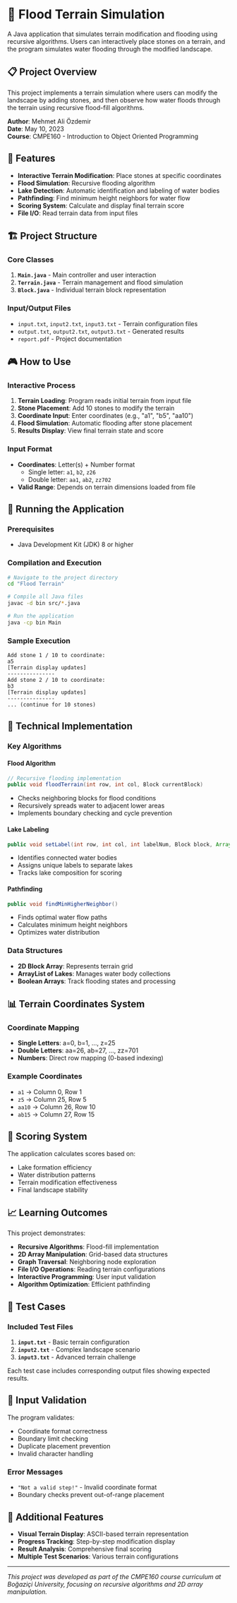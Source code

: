 # 🌊 Flood Terrain Simulation

A Java application that simulates terrain modification and flooding using recursive algorithms. Users can interactively place stones on a terrain, and the program simulates water flooding through the modified landscape.

## 📋 Project Overview

This project implements a terrain simulation where users can modify the landscape by adding stones, and then observe how water floods through the terrain using recursive flood-fill algorithms.

**Author**: Mehmet Ali Özdemir  
**Date**: May 10, 2023  
**Course**: CMPE160 - Introduction to Object Oriented Programming

## 🎯 Features

- **Interactive Terrain Modification**: Place stones at specific coordinates
- **Flood Simulation**: Recursive flooding algorithm
- **Lake Detection**: Automatic identification and labeling of water bodies
- **Pathfinding**: Find minimum height neighbors for water flow
- **Scoring System**: Calculate and display final terrain score
- **File I/O**: Read terrain data from input files

## 🏗️ Project Structure

### Core Classes

1. **`Main.java`** - Main controller and user interaction
2. **`Terrain.java`** - Terrain management and flood simulation
3. **`Block.java`** - Individual terrain block representation

### Input/Output Files

- `input.txt`, `input2.txt`, `input3.txt` - Terrain configuration files
- `output.txt`, `output2.txt`, `output3.txt` - Generated results
- `report.pdf` - Project documentation

## 🎮 How to Use

### Interactive Process

1. **Terrain Loading**: Program reads initial terrain from input file
2. **Stone Placement**: Add 10 stones to modify the terrain
3. **Coordinate Input**: Enter coordinates (e.g., "a1", "b5", "aa10")
4. **Flood Simulation**: Automatic flooding after stone placement
5. **Results Display**: View final terrain state and score

### Input Format

- **Coordinates**: Letter(s) + Number format
  - Single letter: `a1`, `b2`, `z26`
  - Double letter: `aa1`, `ab2`, `zz702`
- **Valid Range**: Depends on terrain dimensions loaded from file

## 🚀 Running the Application

### Prerequisites

- Java Development Kit (JDK) 8 or higher

### Compilation and Execution

```bash
# Navigate to the project directory
cd "Flood Terrain"

# Compile all Java files
javac -d bin src/*.java

# Run the application
java -cp bin Main
```

### Sample Execution

```
Add stone 1 / 10 to coordinate:
a5
[Terrain display updates]
---------------
Add stone 2 / 10 to coordinate:
b3
[Terrain display updates]
---------------
... (continue for 10 stones)
```

## 🧩 Technical Implementation

### Key Algorithms

#### Flood Algorithm

```java
// Recursive flooding implementation
public void floodTerrain(int row, int col, Block currentBlock)
```

- Checks neighboring blocks for flood conditions
- Recursively spreads water to adjacent lower areas
- Implements boundary checking and cycle prevention

#### Lake Labeling

```java
public void setLabel(int row, int col, int labelNum, Block block, ArrayList<Block> lake)
```

- Identifies connected water bodies
- Assigns unique labels to separate lakes
- Tracks lake composition for scoring

#### Pathfinding

```java
public void findMinHigherNeighbor()
```

- Finds optimal water flow paths
- Calculates minimum height neighbors
- Optimizes water distribution

### Data Structures

- **2D Block Array**: Represents terrain grid
- **ArrayList of Lakes**: Manages water body collections
- **Boolean Arrays**: Track flooding states and processing

## 📊 Terrain Coordinates System

### Coordinate Mapping

- **Single Letters**: a=0, b=1, ..., z=25
- **Double Letters**: aa=26, ab=27, ..., zz=701
- **Numbers**: Direct row mapping (0-based indexing)

### Example Coordinates

- `a1` → Column 0, Row 1
- `z5` → Column 25, Row 5
- `aa10` → Column 26, Row 10
- `ab15` → Column 27, Row 15

## 🎯 Scoring System

The application calculates scores based on:

- Lake formation efficiency
- Water distribution patterns
- Terrain modification effectiveness
- Final landscape stability

## 📈 Learning Outcomes

This project demonstrates:

- **Recursive Algorithms**: Flood-fill implementation
- **2D Array Manipulation**: Grid-based data structures
- **Graph Traversal**: Neighboring node exploration
- **File I/O Operations**: Reading terrain configurations
- **Interactive Programming**: User input validation
- **Algorithm Optimization**: Efficient pathfinding

## 🧪 Test Cases

### Included Test Files

1. **`input.txt`** - Basic terrain configuration
2. **`input2.txt`** - Complex landscape scenario
3. **`input3.txt`** - Advanced terrain challenge

Each test case includes corresponding output files showing expected results.

## 🐛 Input Validation

The program validates:

- Coordinate format correctness
- Boundary limit checking
- Duplicate placement prevention
- Invalid character handling

### Error Messages

- `"Not a valid step!"` - Invalid coordinate format
- Boundary checks prevent out-of-range placement

## 📄 Additional Features

- **Visual Terrain Display**: ASCII-based terrain representation
- **Progress Tracking**: Step-by-step modification display
- **Result Analysis**: Comprehensive final scoring
- **Multiple Test Scenarios**: Various terrain configurations

---

_This project was developed as part of the CMPE160 course curriculum at Boğaziçi University, focusing on recursive algorithms and 2D array manipulation._
